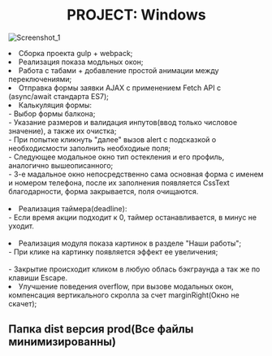 <h1 align="center">PROJECT: Windows</h1>


![Screenshot_1](https://github.com/ITmTm/Project_windows/assets/98873757/c56e51cc-f8b7-47e4-b87d-fcf5efcc263b)

<li>Сборка проекта gulp + webpack;</li>
<li>Реализация показа модльных окон;</li>
<li>Работа с табами + добавление простой анимации между переключениями;</li>
<li>Отправка формы заявки AJAX с применением Fetch API с (async/await стандарта ES7);</li>
<li>Калькуляция формы:</li>
- Выбор формы балкона;
<br>
- Указание размеров и валидация инпутов(ввод только числовое значение), а также их очистка;
<br>
- При попытке кликнуть "далее" вызов alert c подсказкой о необходисмости заполнить необходиые поля;
<br>
- Следующее модальное окно тип остекления и его профиль, аналогично вышеописанного;
<br>
- 3-е мадальное окно непосредственно сама основная форма с именем и номером телефона, после их заполнения появляется CssText благодарности, форма закрывается, поля очищаются.
<br><br>
<li>Реализация таймера(deadline):</li>
- Если время акции подходит к 0, таймер останавливается, в минус не уходит.
<br><br>
<li>Реализация модуля показа картинок в разделе "Наши работы";</li>
- При клике на картинку появляется эффект ее увеличения;
<br><br>
- Закрытие происходит кликом в любую облась бэкграунда а так же по клавиши Escape.
<li>Улучшение поведения overflow, при вызове модальных окон, компенсация вертикального скролла за счет marginRight(Окно не скачет);</li>

<h2>Папка dist версия prod(Все файлы минимизированны)</h2>
